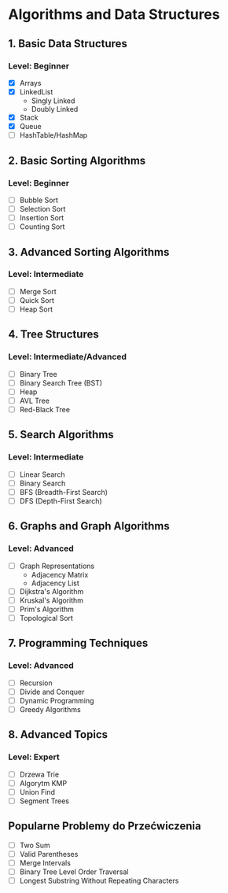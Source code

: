 # Algorithms and Data Structures

## 1. Basic Data Structures
### Level: Beginner
- [x] Arrays
- [x] LinkedList
  - Singly Linked
  - Doubly Linked
- [x] Stack
- [x] Queue
- [ ] HashTable/HashMap

## 2. Basic Sorting Algorithms
### Level: Beginner
- [ ] Bubble Sort
- [ ] Selection Sort
- [ ] Insertion Sort
- [ ] Counting Sort

## 3. Advanced Sorting Algorithms
### Level: Intermediate
- [ ] Merge Sort
- [ ] Quick Sort
- [ ] Heap Sort

## 4. Tree Structures
### Level: Intermediate/Advanced
- [ ] Binary Tree
- [ ] Binary Search Tree (BST)
- [ ] Heap
- [ ] AVL Tree
- [ ] Red-Black Tree

## 5. Search Algorithms
### Level: Intermediate
- [ ] Linear Search
- [ ] Binary Search
- [ ] BFS (Breadth-First Search)
- [ ] DFS (Depth-First Search)

## 6. Graphs and Graph Algorithms
### Level: Advanced
- [ ] Graph Representations
  - Adjacency Matrix
  - Adjacency List
- [ ] Dijkstra's Algorithm
- [ ] Kruskal's Algorithm
- [ ] Prim's Algorithm
- [ ] Topological Sort

## 7. Programming Techniques
### Level: Advanced
- [ ] Recursion
- [ ] Divide and Conquer
- [ ] Dynamic Programming
- [ ] Greedy Algorithms

## 8. Advanced Topics
### Level: Expert
- [ ] Drzewa Trie
- [ ] Algorytm KMP
- [ ] Union Find
- [ ] Segment Trees

## Popularne Problemy do Przećwiczenia
- [ ] Two Sum
- [ ] Valid Parentheses
- [ ] Merge Intervals
- [ ] Binary Tree Level Order Traversal
- [ ] Longest Substring Without Repeating Characters
